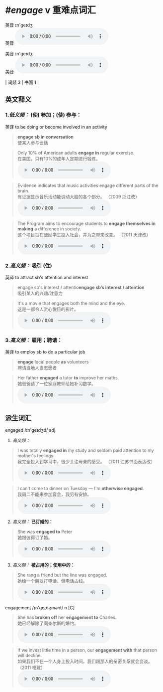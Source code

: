 # ***\#engage*** v  重难点词汇
英音 ɪn'ɡeɪdʒ  
英音
<audio src="./media/engage-B.aac" controls="controls"></audio>

美音 ɪn'ɡeɪdʒ  
美音
<audio src="./media/engage.aac" controls="controls"></audio>



| 词频 3 | 书面 1 |  

英文释义
---
### 1.*低义频：* **(使) 参加；(使) 参与：**  
英译 to be doing or become involved in an activity

 > **engage sb in conversation**  
 > 使某人参与谈话    

 > Only 10% of American adults **engage in** regular exercise.   
 > 在美国，只有10%的成年人定期进行锻炼。    
<audio src="./media/engage-1.aac" controls="controls"></audio>

 > Evidence indicates that music activities engage different parts of the brain.   
 > 有证据显示音乐活动能调动大脑的各个部分。  （2009 浙江改）  
<audio src="./media/engage-2.aac" controls="controls"></audio>

 > The Program aims to encourage students to **engage themselves in making** a difference in society.   
 > 这个项目旨在鼓励学生投入社会，并为之带来改变。  （2011 天津改）  
<audio src="./media/engage-3.aac" controls="controls"></audio>

### 2.*高义频：* **吸引 (住)**  
英译 to attract sb's attention and interest

 > engage sb's interest / attentio**engage sb’s interest / attention**  
 > 吸引某人的兴趣/注意力    

 > It's a movie that engages both the mind and the eye.  
 > 这是一部令人赏心悦目的影片。    
<audio src="./media/engage-4.aac" controls="controls"></audio>

### 3.*高义频：* **雇用；聘请：**  
英译 to employ sb to do a particular job

 > **engage** local people **as** volunteers   
 > 聘请当地人当志愿者    

 > Her father **engaged** a tutor **to** improve her maths.   
 > 她爸爸请了一位家庭教师给她补习数学。    
<audio src="./media/engage-5.aac" controls="controls"></audio>


派生词汇
---
engaged /ɪn'ɡeɪdʒd/ adj   
1. *高义频：* 
 > I was totally **engaged in** my study and seldom paid attention to my mother's feelings.  
 > 我完全投入到学习中，很少关注母亲的感受。  （2011 江苏书面表达改）  
<audio src="./media/engage-6.aac" controls="controls"></audio>

 > I can't come to dinner on Tuesday — I'm **otherwise engaged**.  
 > 我周二不能来参加宴会，我另有安排。    
<audio src="./media/engage-7.aac" controls="controls"></audio>

2. *高义频：* **已订婚的：**  

 > She was **engaged to** Peter  
 > 她跟彼得订了婚。    
<audio src="./media/engage-8.aac" controls="controls"></audio>

3. *高义频：* **被占用的；使用中的：**  

 > She rang a friend but the line was engaged.  
 > 她给一个朋友打电话，但电话占线。    
<audio src="./media/engage-9.aac" controls="controls"></audio>

engagement /ɪn'ɡeɪdʒmənt/ n [C]  
 > She has **broken off** her **engagement to** Charles.  
 > 她已经解除了同查尔斯的婚约。    
<audio src="./media/engage-10.aac" controls="controls"></audio>

 > If we invest little time in a person, our **engagement with** that person will decline.   
 > 如果我们不在一个人身上投入时间，我们跟那人的亲密关系就会变淡。  （2011 福建）  
<audio src="./media/engage-11.aac" controls="controls"></audio>


